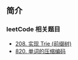 ## 简介

### leetCode 相关题目

- [208. 实现 Trie (前缀树)](https://leetcode-cn.com/problems/implement-trie-prefix-tree/)
- [820. 单词的压缩编码](https://leetcode-cn.com/problems/short-encoding-of-words/)
